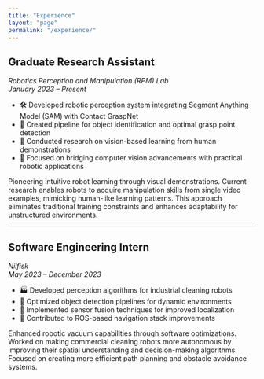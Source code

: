 ```yaml
---
title: "Experience"
layout: "page"
permalink: "/experience/"
---
```


## <i class="fas fa-robot"></i> Graduate Research Assistant  
*Robotics Perception and Manipulation (RPM) Lab*  
*January 2023 – Present*  

- 🛠️ Developed robotic perception system integrating Segment Anything Model (SAM) with Contact GraspNet  
- 🤖 Created pipeline for object identification and optimal grasp point detection  
- 🔬 Conducted research on vision-based learning from human demonstrations  
- 📌 Focused on bridging computer vision advancements with practical robotic applications  

Pioneering intuitive robot learning through visual demonstrations. Current research enables robots to acquire manipulation skills from single video examples, mimicking human-like learning patterns. This approach eliminates traditional training constraints and enhances adaptability for unstructured environments.

---

## <i class="fas fa-code"></i> Software Engineering Intern  
*Nilfisk*  
*May 2023 – December 2023*  

- 🏭 Developed perception algorithms for industrial cleaning robots  
- 🚀 Optimized object detection pipelines for dynamic environments  
- 🔗 Implemented sensor fusion techniques for improved localization  
- 🧭 Contributed to ROS-based navigation stack improvements  

Enhanced robotic vacuum capabilities through software optimizations. Worked on making commercial cleaning robots more autonomous by improving their spatial understanding and decision-making algorithms. Focused on creating more efficient path planning and obstacle avoidance systems.
